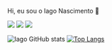  Hi, eu sou o Iago Nascimento 👋



<a href = "mailto:iagoxt91@gmail.com"><img src="https://img.shields.io/badge/Gmail-D14836?style=for-the-badge&logo=gmail&logoColor=white" target="_blank"></a>
  <a href="https://instagram.com/painiago" target="_blank"><img src="https://img.shields.io/badge/Instagram-E4405F?style=for-the-badge&logo=instagram&logoColor=white" target="_blank"></a>
 	 <a href="https://www.linkedin.com/in/iagonascimento" target="_blank"><img src="https://img.shields.io/badge/-LinkedIn-%230077B5?style=for-the-badge&logo=linkedin&logoColor=white" target="_blank"></a>
  
![Iago GitHub stats](https://github-readme-stats.vercel.app/api?username=painiago&show_icons=true&theme=dark)
[![Top Langs](https://github-readme-stats.vercel.app/api/top-langs/?username=painiago&layout=compact)](https://github.com/anuraghazra/github-readme-stats)
